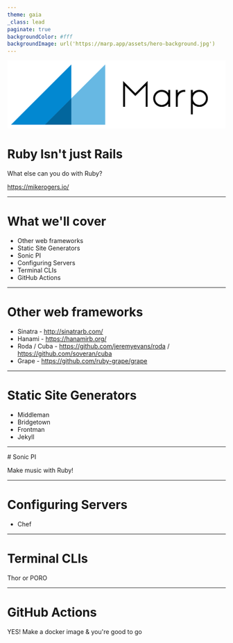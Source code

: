 ```yaml
---
theme: gaia
_class: lead
paginate: true
backgroundColor: #fff
backgroundImage: url('https://marp.app/assets/hero-background.jpg')
---
```


![bg left:40% 80%](https://raw.githubusercontent.com/marp-team/marp/master/marp.png)

# **Ruby Isn't just Rails**

What else can you do with Ruby?

https://mikerogers.io/

---

# What we'll cover

- Other web frameworks
- Static Site Generators
- Sonic PI
- Configuring Servers
- Terminal CLIs
- GitHub Actions

---

# Other web frameworks

- Sinatra - http://sinatrarb.com/
- Hanami - https://hanamirb.org/
- Roda / Cuba - https://github.com/jeremyevans/roda / https://github.com/soveran/cuba
- Grape - https://github.com/ruby-grape/grape

---

# Static Site Generators

- Middleman
- Bridgetown
- Frontman
- Jekyll

---

# Sonic PI

Make music with Ruby!

---

# Configuring Servers

- Chef

--- 

# Terminal CLIs

Thor or PORO

---

# GitHub Actions

YES! Make a docker image & you're good to go
